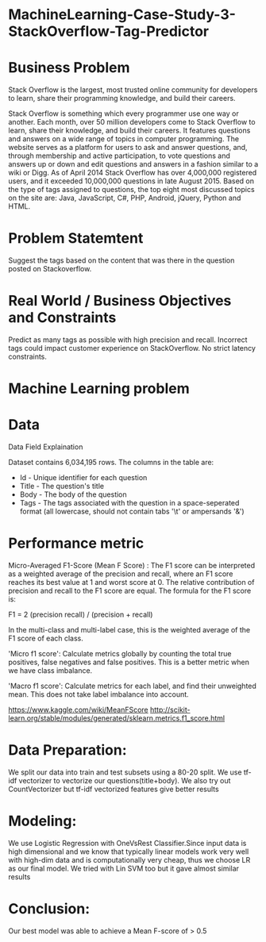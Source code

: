 # MachineLearning-Case-Study-3-StackOverflow-Tag-Predictor

# Business Problem 
Stack Overflow is the largest, most trusted online community for developers to learn, share their programming knowledge, and build their careers.

Stack Overflow is something which every programmer use one way or another. Each month, over 50 million developers come to Stack Overflow to learn, share their knowledge, and build their careers. It features questions and answers on a wide range of topics in computer programming. The website serves as a platform for users to ask and answer questions, and, through membership and active participation, to vote questions and answers up or down and edit questions and answers in a fashion similar to a wiki or Digg. As of April 2014 Stack Overflow has over 4,000,000 registered users, and it exceeded 10,000,000 questions in late August 2015. Based on the type of tags assigned to questions, the top eight most discussed topics on the site are: Java, JavaScript, C#, PHP, Android, jQuery, Python and HTML.

# Problem Statemtent
Suggest the tags based on the content that was there in the question posted on Stackoverflow.

# Real World / Business Objectives and Constraints 
Predict as many tags as possible with high precision and recall.
Incorrect tags could impact customer experience on StackOverflow.
No strict latency constraints.

# Machine Learning problem 

# Data 
Data Field Explaination

Dataset contains 6,034,195 rows. The columns in the table are:

* Id - Unique identifier for each question
* Title - The question's title
* Body - The body of the question
* Tags - The tags associated with the question in a space-seperated format (all lowercase, should not contain tabs '\t' or ampersands '&')


# Performance metric 
Micro-Averaged F1-Score (Mean F Score) : The F1 score can be interpreted as a weighted average of the precision and recall, where an F1 score reaches its best value at 1 and worst score at 0. The relative contribution of precision and recall to the F1 score are equal. The formula for the F1 score is:

F1 = 2 (precision recall) / (precision + recall)

In the multi-class and multi-label case, this is the weighted average of the F1 score of each class. 

'Micro f1 score': 
Calculate metrics globally by counting the total true positives, false negatives and false positives. This is a better metric when we have class imbalance. 

'Macro f1 score': 
Calculate metrics for each label, and find their unweighted mean. This does not take label imbalance into account. 

https://www.kaggle.com/wiki/MeanFScore 
http://scikit-learn.org/stable/modules/generated/sklearn.metrics.f1_score.html 


# Data Preparation:
We split our data into train and test subsets using a 80-20 split.
We use tf-idf vectorizer to vectorize our questions(title+body). We also try out CountVectorizer but tf-idf vectorized features give better results

# Modeling:
We use Logistic Regression with OneVsRest Classifier.Since input data is high dimensional and we know that typically linear models work very well with high-dim data and is computationally very cheap, thus we choose LR as our final model. We tried with Lin SVM too but it gave almost similar results

# Conclusion:
Our best model was able to achieve a Mean F-score of > 0.5

